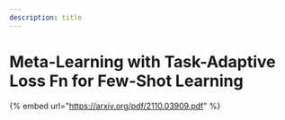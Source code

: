 ```yaml
---
description: title
---
```


# Meta-Learning with Task-Adaptive Loss Fn for Few-Shot Learning

{% embed url="https://arxiv.org/pdf/2110.03909.pdf" %}
